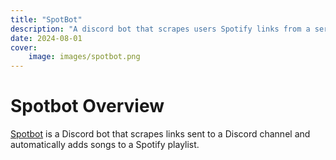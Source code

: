 ```yaml
---
title: "SpotBot"
description: "A discord bot that scrapes users Spotify links from a server and automatically adds songs to a Spotify Playlist."
date: 2024-08-01
cover:
    image: images/spotbot.png
---
```


# Spotbot Overview

[Spotbot](https://github.com/wildxmxtt/spotbot2) is a Discord bot that scrapes links sent to a Discord channel and automatically adds songs to a Spotify playlist.
